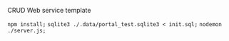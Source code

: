 CRUD Web service template

`npm install;`
`sqlite3 ./.data/portal_test.sqlite3 < init.sql;`
`nodemon ./server.js;`
